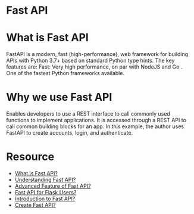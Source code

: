 # Fast API
# What is Fast API

FastAPI is a modern, fast (high-performance), web framework for building APIs with Python 3.7+ based on standard Python type hints. The key features are: Fast: Very high performance, on par with NodeJS and Go . One of the fastest Python frameworks available.

# Why we use Fast API

Enables developers to use a REST interface to call commonly used functions to implement applications. It is accessed through a REST API to call common building blocks for an app. In this example, the author uses FastAPI to create accounts, login, and authenticate.

# Resource
- [What is Fast API?](https://fastapi.tiangolo.com/)
- [Understanding Fast API?](https://www.analyticsvidhya.com/blog/2022/08/getting-started-with-restful-apis-and-fast-api/)
- [Advanced Feature of Fast API?](https://levelup.gitconnected.com/5-advance-features-of-fastapi-you-should-try-7c0ac7eebb3e)
- [Fast API for Flask Users?](https://amitness.com/2020/06/fastapi-vs-flask/)
- [Introduction to Fast API?](https://youtu.be/MCVcAAoDJS8)
- [Create Fast API?](https://youtu.be/kCggyi_7pHg)
